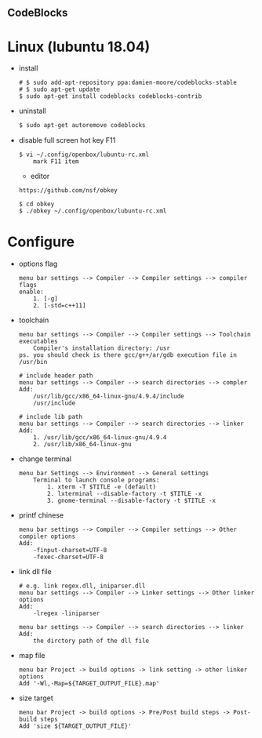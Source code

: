 CodeBlocks
---

# Linux (lubuntu 18.04)

+ install

    ```shell
    # $ sudo add-apt-repository ppa:damien-moore/codeblocks-stable
    # $ sudo apt-get update
    $ sudo apt-get install codeblocks codeblocks-contrib
    ```

+ uninstall

    ```sh
    $ sudo apt-get autoremove codeblocks
    ```

+ disable full screen hot key F11

    ```
    $ vi ~/.config/openbox/lubuntu-rc.xml
        mark F11 item
    ```

    - editor

    ```
    https://github.com/nsf/obkey

    $ cd obkey
    $ ./obkey ~/.config/openbox/lubuntu-rc.xml
    ```

# Configure

+ options flag

    ```
    menu bar settings --> Compiler --> Compiler settings --> compiler flags
    enable:
        1. [-g]
        2. [-std=c++11]
    ```

+ toolchain

    ```
    menu bar settings --> Compiler --> Compiler settings --> Toolchain executables
        Compiler's installation directory: /usr
    ps. you should check is there gcc/g++/ar/gdb execution file in /usr/bin
    ```

    ```
    # include header path
    menu bar settings --> Compiler --> search directories --> compler
    Add:
        /usr/lib/gcc/x86_64-linux-gnu/4.9.4/include
        /usr/include

    # include lib path
    menu bar settings --> Compiler --> search directories --> linker
    Add:
        1. /usr/lib/gcc/x86_64-linux-gnu/4.9.4
        2. /usr/lib/x86_64-linux-gnu
    ```

+ change terminal

    ```
    menu bar Settings --> Environment --> General settings
        Terminal to launch console programs:
            1. xterm -T $TITLE -e (default)
            2. lxterminal --disable-factory -t $TITLE -x
            3. gnome-terminal --disable-factory -t $TITLE -x
    ```

+ printf chinese

    ```
    menu bar settings --> Compiler --> Compiler settings --> Other compiler options
    Add:
        -finput-charset=UTF-8
        -fexec-charset=UTF-8
    ```

+ link dll file

    ```
    # e.g. link regex.dll, iniparser.dll
    menu bar settings --> Compiler --> Linker settings --> Other linker options
    Add:
        -lregex -liniparser

    menu bar settings --> Compiler --> search directories --> linker
    Add:
        the dirctory path of the dll file
    ```

+ map file

    ```
    menu bar Project -> build options -> link setting -> other linker options
    Add '-Wl,-Map=${TARGET_OUTPUT_FILE}.map'
    ```

+ size target

    ```
    menu bar Project -> build options -> Pre/Post build steps -> Post-build steps
    Add 'size ${TARGET_OUTPUT_FILE}'
    ```
